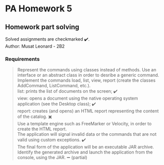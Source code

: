 # PA Homework 5
## Homework part solving 

Solved assignments are checkmarked ✔️.<br />
Author: Musat Leonard - 2B2

### Requirements

> Represent the commands using classes instead of methods. Use an interface or an abstract class in order to desribe a generic command.<br />
    Implement the commands load, list, view, report (create the classes AddCommand, ListCommand, etc.). <br />
    list: prints the list of documents on the screen; ✔️ <br />
    view: opens a document using the native operating system application (see the Desktop class); ✔️ <br />
    report: creates (and opens) an HTML report representing the content of the catalog. ✖️ <br />
      Use a template engine such as FreeMarker or Velocity, in order to create the HTML report. <br />
> The application will signal invalid data or the commands that are not valid using custom exceptions. ✔️ <br />
> The final form of the application will be an executable JAR archive. Identify the generated archive and launch the application from the console, using the JAR. ➖ (partial) <br />
